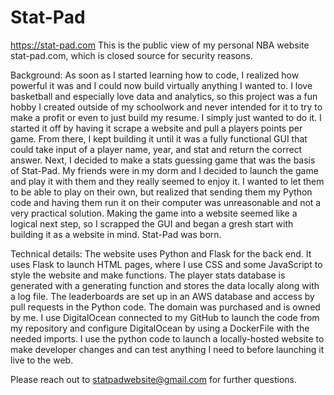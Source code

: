 # Stat-Pad
https://stat-pad.com
This is the public view of my personal NBA website stat-pad.com, which is closed source for security reasons.

Background:
As soon as I started learning how to code, I realized how powerful it was and I could now build virtually anything I wanted to. I love basketball and especially love data and analytics, so this project was a fun hobby I created outside of my schoolwork and never intended for it to try to make a profit or even to just build my resume. I simply just wanted to do it. I started it off by having it scrape a website and pull a players points per game. From there, I kept building it until it was a fully functional GUI that could take input of a player name, year, and stat and return the correct answer. Next, I decided to make a stats guessing game that was the basis of Stat-Pad. My friends were in my dorm and I decided to launch the game and play it with them and they really seemed to enjoy it.  I wanted to let them to be able to play on their own, but realized that sending them my Python code and having them run it on their computer was unreasonable and not a very practical solution. Making the game into a website seemed like a logical next step, so I scrapped the GUI and began a gresh start with building it as a website in mind. Stat-Pad was born.

Technical details:
The website uses Python and Flask for the back end. It uses Flask to launch HTML pages, where I use CSS and some JavaScript to style the website and make functions. The player stats database is generated with a generating function and stores the data locally along with a log file. 
The leaderboards are set up in an AWS database and access by pull requests in the Python code.
The domain was purchased and is owned by me. I use DigitalOcean connected to my GitHub to launch the code from my repository and configure DigitalOcean by using a DockerFile with the needed imports. I use the python code to launch a locally-hosted website to make developer changes and can test anything I need to before launching it live to the web.

Please reach out to statpadwebsite@gmail.com for further questions.
